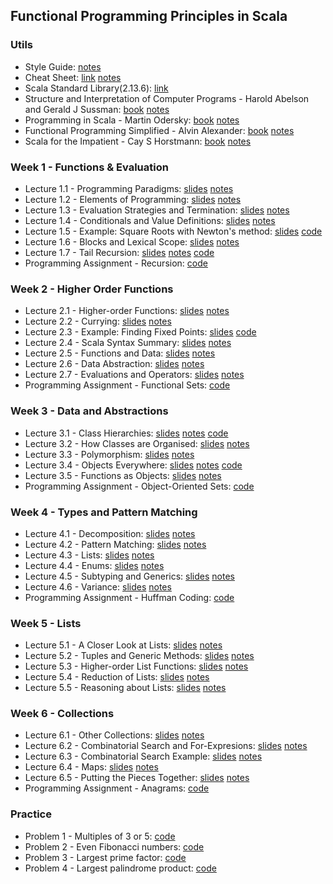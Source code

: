 ## Functional Programming Principles in Scala

### Utils
- Style Guide: [notes](https://github.com/mariasintea/Functional-Programming-in-Scala-Specialization/blob/main/utils/Style-Guide.pdf)
- Cheat Sheet: [link](https://github.com/lampepfl/progfun-wiki/blob/gh-pages/CheatSheet.md) [notes](https://github.com/mariasintea/Functional-Programming-in-Scala-Specialization/blob/main/utils/Cheat-Sheet.pdf)
- Scala Standard Library(2.13.6): [link](https://www.scala-lang.org/api/current/)
- Structure and Interpretation of Computer Programs - Harold Abelson and Gerald J Sussman: [book](https://mitpress.mit.edu/sites/default/files/sicp/full-text/book/book.html) [notes]()
- Programming in Scala - Martin Odersky: [book](https://github.com/mariasintea/Functional-Programming-in-Scala-Specialization/blob/main/utils/Programming%20in%20Scala%2C%20Fourth%20Edition%20-%20Martin%20Odersky.pdf) [notes]()
- Functional Programming Simplified - Alvin Alexander: [book](https://github.com/mariasintea/Functional-Programming-in-Scala-Specialization/blob/main/utils/Alvin%20Alexander%20-%20Functional%20Programming%2C%20Simplified_%20(Scala%20edition)%20(2017).pdf) [notes]()
- Scala for the Impatient - Cay S Horstmann: [book](https://github.com/mariasintea/Functional-Programming-in-Scala-Specialization/blob/main/utils/Cay%20S.%20Horstmann%20-%20Scala%20for%20the%20Impatient-Addison-Wesley%20(2016).pdf) [notes]()

### Week 1 - Functions & Evaluation
- Lecture 1.1 - Programming Paradigms: [slides](https://github.com/mariasintea/Functional-Programming-in-Scala-Specialization/blob/main/week-1/Lecture1.1-Programming-Paradigms.pdf) [notes](https://github.com/mariasintea/Functional-Programming-in-Scala-Specialization/blob/main/week-1/Lecture1.1-Programming-Paradigms-Notes.pdf)
- Lecture 1.2 - Elements of Programming: [slides](https://github.com/mariasintea/Functional-Programming-in-Scala-Specialization/blob/main/week-1/Lecture1.2-Elements-of-Programming.pdf) [notes](https://github.com/mariasintea/Functional-Programming-in-Scala-Specialization/blob/main/week-1/Lecture1.2-Elements-of-Programming-Notes.pdf)
- Lecture 1.3 - Evaluation Strategies and Termination: [slides](https://github.com/mariasintea/Functional-Programming-in-Scala-Specialization/blob/main/week-1/Lecture1.3-Evaluation-Strategies-and-Termination.pdf) [notes](https://github.com/mariasintea/Functional-Programming-in-Scala-Specialization/blob/main/week-1/Lecture1.3-Evaluation-Strategies-and-Termination-Notes.pdf)
- Lecture 1.4 - Conditionals and Value Definitions: [slides](https://github.com/mariasintea/Functional-Programming-in-Scala-Specialization/blob/main/week-1/Lecture1.4-Conditionals-and-Value-Definitions.pdf) [notes](https://github.com/mariasintea/Functional-Programming-in-Scala-Specialization/blob/main/week-1/Lecture1.4-Conditionals-and-Value-Definitions-Notes.pdf)
- Lecture 1.5 - Example: Square Roots with Newton's method: [slides](https://github.com/mariasintea/Functional-Programming-in-Scala-Specialization/blob/main/week-1/Lecture1.5-Example-Square-Roots-with-Newtons-Method.pdf) [code](https://github.com/mariasintea/Functional-Programming-in-Scala-Specialization/tree/main/week-1/SquareRoots-NewtonsMethod/src)
- Lecture 1.6 - Blocks and Lexical Scope: [slides](https://github.com/mariasintea/Functional-Programming-in-Scala-Specialization/blob/main/week-1/Lecture1.6-Blocks-and-Lexical-Scope.pdf) [notes](https://github.com/mariasintea/Functional-Programming-in-Scala-Specialization/blob/main/week-1/Lecture1.6-Blocks-and-Lexical-Scope-Notes.pdf)
- Lecture 1.7 - Tail Recursion: [slides](https://github.com/mariasintea/Functional-Programming-in-Scala-Specialization/blob/main/week-1/Lecture1.7-Tail-Recursion.pdf) [notes](https://github.com/mariasintea/Functional-Programming-in-Scala-Specialization/blob/main/week-1/Lecture1.7-Tail-Recursion-Notes.pdf) [code](https://github.com/mariasintea/Functional-Programming-in-Scala-Specialization/tree/main/week-1/Factorial-TailRecursion/src)
- Programming Assignment - Recursion: [code](https://github.com/mariasintea/Functional-Programming-in-Scala-Specialization/tree/main/week-1/Recursion/recfun/src)

### Week 2 - Higher Order Functions
- Lecture 2.1 - Higher-order Functions: [slides](https://github.com/mariasintea/Functional-Programming-in-Scala-Specialization/blob/main/week-2/Lecture2.1-Higher-Order-Functions.pdf) [notes](https://github.com/mariasintea/Functional-Programming-in-Scala-Specialization/blob/main/week-2/Lecture2.1-Higher-Order-Functions-Notes.pdf)
- Lecture 2.2 - Currying: [slides](https://github.com/mariasintea/Functional-Programming-in-Scala-Specialization/blob/main/week-2/Lecture2.2-Currying.pdf) [notes](https://github.com/mariasintea/Functional-Programming-in-Scala-Specialization/blob/main/week-2/Lecture2.2-Currying-Notes.pdf)
- Lecture 2.3 - Example: Finding Fixed Points: [slides](https://github.com/mariasintea/Functional-Programming-in-Scala-Specialization/blob/main/week-2/Lecture2.3-Example-Finding-Fixed-Points.pdf) [code](https://github.com/mariasintea/Functional-Programming-in-Scala-Specialization/tree/main/week-2/FixedPoints/src)
- Lecture 2.4 - Scala Syntax Summary: [slides](https://github.com/mariasintea/Functional-Programming-in-Scala-Specialization/blob/main/week-2/Lecture2.4-Scala-Syntax-Summary.pdf) [notes](https://github.com/mariasintea/Functional-Programming-in-Scala-Specialization/blob/main/week-2/Lecture2.4-Scala-Syntax-Summary-Notes.pdf)
- Lecture 2.5 - Functions and Data: [slides](https://github.com/mariasintea/Functional-Programming-in-Scala-Specialization/blob/main/week-2/Lecture2.5-Functions-and-Data.pdf) [notes](https://github.com/mariasintea/Functional-Programming-in-Scala-Specialization/blob/main/week-2/Lecture2.5-Functions-and-Data-Notes.pdf)
- Lecture 2.6 - Data Abstraction: [slides](https://github.com/mariasintea/Functional-Programming-in-Scala-Specialization/blob/main/week-2/Lecture2.6-Data-Abstraction.pdf) [notes](https://github.com/mariasintea/Functional-Programming-in-Scala-Specialization/blob/main/week-2/Lecture2.6-Data-Abstraction-Notes.pdf)
- Lecture 2.7 - Evaluations and Operators: [slides](https://github.com/mariasintea/Functional-Programming-in-Scala-Specialization/blob/main/week-2/Lecture2.7-Evaluation-and-Operators.pdf) [notes](https://github.com/mariasintea/Functional-Programming-in-Scala-Specialization/blob/main/week-2/Lecture2.7-Evaluation-and-Operators-Notes.pdf)
- Programming Assignment - Functional Sets: [code](https://github.com/mariasintea/Functional-Programming-in-Scala-Specialization/tree/main/week-2/Functional%20Sets/funsets/src)

### Week 3 - Data and Abstractions
- Lecture 3.1 - Class Hierarchies: [slides](https://github.com/mariasintea/Functional-Programming-in-Scala-Specialization/blob/main/week-3/Lecture3.1-Class-hierarchies.pdf) [notes](https://github.com/mariasintea/Functional-Programming-in-Scala-Specialization/blob/main/week-3/Lecture3.1-Class-Hierarchies-Notes.pdf) [code](https://github.com/mariasintea/Functional-Programming-in-Scala-Specialization/tree/main/week-3/sets/src)
- Lecture 3.2 - How Classes are Organised: [slides](https://github.com/mariasintea/Functional-Programming-in-Scala-Specialization/blob/main/week-3/Lecture3.2-How-Classes-are-Organized.pdf) [notes](https://github.com/mariasintea/Functional-Programming-in-Scala-Specialization/blob/main/week-3/Lecture3.2-How-Classes-are-Organized-Notes.pdf)
- Lecture 3.3 - Polymorphism: [slides](https://github.com/mariasintea/Functional-Programming-in-Scala-Specialization/blob/main/week-3/Lecture3.3-Polymorphism.pdf) [notes](https://github.com/mariasintea/Functional-Programming-in-Scala-Specialization/blob/main/week-3/Lecture3.3-Polymorphism-Notes.pdf)
- Lecture 3.4 - Objects Everywhere: [slides](https://github.com/mariasintea/Functional-Programming-in-Scala-Specialization/blob/main/week-3/Lecture3.4-Objects-Everywhere.pdf) [notes](https://github.com/mariasintea/Functional-Programming-in-Scala-Specialization/blob/main/week-3/Lecture3.4-Objects-Everywhere-Notes.pdf) [code](https://github.com/mariasintea/Functional-Programming-in-Scala-Specialization/tree/main/week-3/naturalNumbers/src)
- Lecture 3.5 - Functions as Objects: [slides](https://github.com/mariasintea/Functional-Programming-in-Scala-Specialization/blob/main/week-3/Lecture3.5-Functions-as-Objects.pdf) [notes](https://github.com/mariasintea/Functional-Programming-in-Scala-Specialization/blob/main/week-3/Lecture3.5-Functions-as-Objects-Notes.pdf)
- Programming Assignment - Object-Oriented Sets: [code]()

### Week 4 - Types and Pattern Matching
- Lecture 4.1 - Decomposition: [slides](https://github.com/mariasintea/Functional-Programming-in-Scala-Specialization/blob/main/week-4/Lecture4.1-Decomposition.pdf) [notes](https://github.com/mariasintea/Functional-Programming-in-Scala-Specialization/blob/main/week-4/Lecture4.1-Decomposition-Notes.pdf)
- Lecture 4.2 - Pattern Matching: [slides]() [notes]()
- Lecture 4.3 - Lists: [slides]() [notes]()
- Lecture 4.4 - Enums: [slides]() [notes]()
- Lecture 4.5 - Subtyping and Generics: [slides]() [notes]()
- Lecture 4.6 - Variance: [slides]() [notes]()
- Programming Assignment - Huffman Coding: [code]()

### Week 5 - Lists
- Lecture 5.1 - A Closer Look at Lists: [slides]() [notes]()
- Lecture 5.2 - Tuples and Generic Methods: [slides]() [notes]()
- Lecture 5.3 - Higher-order List Functions: [slides]() [notes]()
- Lecture 5.4 - Reduction of Lists: [slides]() [notes]()
- Lecture 5.5 - Reasoning about Lists: [slides]() [notes]()

### Week 6 - Collections
- Lecture 6.1 - Other Collections: [slides]() [notes]()
- Lecture 6.2 - Combinatorial Search and For-Expresions: [slides]() [notes]()
- Lecture 6.3 - Combinatorial Search Example: [slides]() [notes]()
- Lecture 6.4 - Maps: [slides]() [notes]()
- Lecture 6.5 - Putting the Pieces Together: [slides]() [notes]()
- Programming Assignment - Anagrams: [code]()

### Practice
- Problem 1	- Multiples of 3 or 5: [code](https://github.com/mariasintea/Functional-Programming-in-Scala-Specialization/blob/main/practice/ProjectEulerProblems/src/main/scala/1-MultiplesOf3Or5.scala)
- Problem 2 -	Even Fibonacci numbers: [code](https://github.com/mariasintea/Functional-Programming-in-Scala-Specialization/blob/main/practice/ProjectEulerProblems/src/main/scala/2-EvenFibonacciNumbers.scala)	
- Problem 3 -	Largest prime factor: [code](https://github.com/mariasintea/Functional-Programming-in-Scala-Specialization/blob/main/practice/ProjectEulerProblems/src/main/scala/3-PrimeFactors.scala)
- Problem 4	- Largest palindrome product: [code](https://github.com/mariasintea/Functional-Programming-in-Scala-Specialization/blob/main/practice/ProjectEulerProblems/src/main/scala/4-LargestPalindromeProduct.scala)
